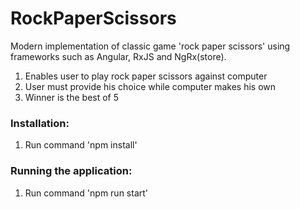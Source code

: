 # RockPaperScissors

Modern implementation of classic game 'rock paper scissors' using frameworks such as Angular, RxJS and NgRx(store).

1. Enables user to play rock paper scissors against computer
1. User must provide his choice while computer makes his own
1. Winner is the best of 5

### Installation:

1. Run command 'npm install'

### Running the application:

1. Run command 'npm run start'
